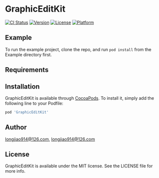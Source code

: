 # GraphicEditKit

[![CI Status](https://img.shields.io/travis/longjiao914@126.com/GraphicEditKit.svg?style=flat)](https://travis-ci.org/longjiao914@126.com/GraphicEditKit)
[![Version](https://img.shields.io/cocoapods/v/GraphicEditKit.svg?style=flat)](https://cocoapods.org/pods/GraphicEditKit)
[![License](https://img.shields.io/cocoapods/l/GraphicEditKit.svg?style=flat)](https://cocoapods.org/pods/GraphicEditKit)
[![Platform](https://img.shields.io/cocoapods/p/GraphicEditKit.svg?style=flat)](https://cocoapods.org/pods/GraphicEditKit)

## Example

To run the example project, clone the repo, and run `pod install` from the Example directory first.

## Requirements

## Installation

GraphicEditKit is available through [CocoaPods](https://cocoapods.org). To install
it, simply add the following line to your Podfile:

```ruby
pod 'GraphicEditKit'
```

## Author

longjiao914@126.com, longjiao914@126.com

## License

GraphicEditKit is available under the MIT license. See the LICENSE file for more info.

